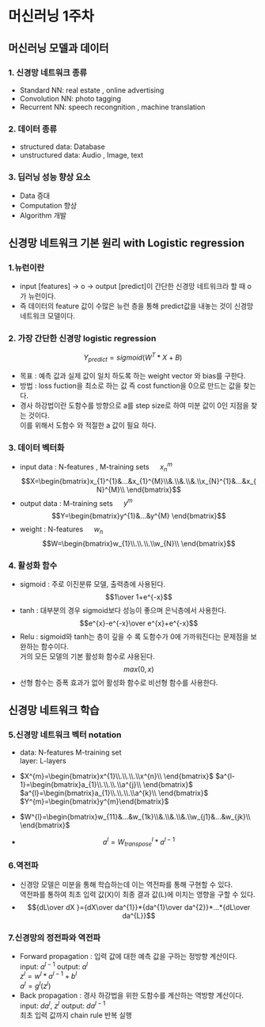 # 머신러닝 1주차
## 머신러닝 모델과 데이터
### 1. 신경망 네트워크 종류
* Standard NN: real estate , online advertising
* Convolution NN: photo tagging
* Recurrent NN: speech recongnition , machine translation
### 2. 데이터 종류
* structured data: Database
* unstructured data: Audio , Image, text
### 3. 딥러닝 성능 향상 요소
* Data 증대
* Computation 향상
* Algorithm 개발
## 신경망 네트워크 기본 원리 with Logistic regression
### 1.뉴런이란
* input [features] -> o -> output [predict]이 간단한 신경망 네트워크라 할 때 o가 뉴런이다.
* 즉 데이터의 feature 값이 수많은 뉴런 층을 통해 predict값을 내놓는 것이 신경망 네트워크 모델이다.
### 2. 가장 간단한 신경망 logistic regression
  $$Y_{predict}=sigmoid(W^{T}*X+B)$$
* 목표 : 예측 값과 실제 값이 일치 하도록 하는  weight vector 와 bias를 구한다.
* 방법 : loss fuction을 최소로 하는 값 즉 cost function을 0으로 만드는 값을 찾는다.
* 경사 하강법이란 도함수를 방향으로 a를 step size로 하여 미분 값이 0인 지점을 찾는 것이다.  
  이를 위해서 도함수 와 적절한 a 값이 필요 하다.
### 3. 데이터 벡터화
* input data : N-features , M-training sets    　 $x_{n}^{m}$  
   $$X=\begin{bmatrix}x_{1}^{1}&...&x_{1}^{M}\\&.\\&.\\&.\\x_{N}^{1}&...&x_{N}^{M}\\ \end{bmatrix}$$
* output data : M-training sets    　    $y^{m}$  
   $$Y=\begin{bmatrix}y^{1}&...&y^{M} \end{bmatrix}$$  
* weight : N-features     　 $w_{n}$  
   $$W=\begin{bmatrix}w_{1}\\.\\.\\.\\w_{N}\\ \end{bmatrix}$$ 
### 4. 활성화 함수 
* sigmoid : 주로 이진분류 모델, 출력층에 사용된다.
$$1\over 1+e^{-x}$$
* tanh : 대부분의 경우 sigmoid보다 성능이 좋으며 은닉층에서 사용한다.  
   $$e^{x}-e^{-x}\over e^{x}+e^{-x}$$
* Relu : sigmoid와 tanh는 층이 깊을 수 록 도함수가 0에 가까워진다는 문제점을 보완하는 함수이다.  
  거의 모든 모델의 기본 활성화 함수로 샤용된다.  
  $$max(0,x)$$
* 선형 함수는 증폭 효과가 없어 활성화 함수로 비선형 함수를 사용한다.
## 신경망 네트워크 학습
### 5.신경망 네트워크 벡터 notation
* data: N-features M-training set  
  layer: L-layers
* $X^{m}=\begin{bmatrix}x^{1}\\.\\.\\.\\x^{n}\\ \end{bmatrix}$
  $a^{l-1}=\begin{bmatrix}a_{1}\\.\\.\\.\\a^{j}\\ \end{bmatrix}$
  $a^{l}=\begin{bmatrix}a_{1}\\.\\.\\.\\a^{k}\\ \end{bmatrix}$
  $Y^{m}=\begin{bmatrix}y^{m}\end{bmatrix}$
* $W^{l}=\begin{bmatrix}w_{11}&...&w_{1k}\\&.\\&.\\&.\\w_{j1}&...&w_{jk}\\ \end{bmatrix}$
  
* $$a^{l}=W^{l}_{transpose}*a^{l-1}$$
### 6.역전파
* 신경망 모델은 미분을 통해 학습하는데 이는 역전파를 통해 구현할 수 있다.  
  역전파를 통하여 최초 입력 값(X)이 최종 결과 값(L)에 미치는 영향을 구할 수 있다.
*  $${dL\over dX }={dX\over da^{1}}*{da^{1}\over da^{2}}*...*{dL\over da^{L}}$$

### 7.신경망의 정전파와 역전파
* Forward propagation : 입력 값에 대한 예측 값을 구하는 정방향 계산이다.   
  input: $a^{l-1}$ output: $a^{l}$  
  $z^{l}=w^{l}*a^{l-1}+b^{l}$  
  $a^{l}=g^{l}(z^{l})$
* Back propagation : 경사 하강법을 위한 도함수를 계산하는 역방향 계산이다.  
  input: $da^{l}$, $z^{l}$ output: $da^{l-1}$  
  최초 입력 값까지 chain rule 반복 실행